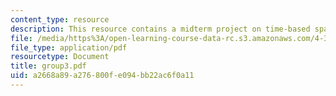```yaml
---
content_type: resource
description: This resource contains a midterm project on time-based space psychogeography.
file: /media/https%3A/open-learning-course-data-rc.s3.amazonaws.com/4-303-the-production-of-space-art-architecture-and-urbanism-in-dialogue-fall-2006/a2668a89a276800fe094bb22ac6f0a11_group3.pdf
file_type: application/pdf
resourcetype: Document
title: group3.pdf
uid: a2668a89-a276-800f-e094-bb22ac6f0a11
---
```

